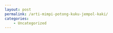 ```yaml
---
layout: post
permalink: /arti-mimpi-potong-kuku-jempol-kaki/
categories:
    - Uncategorized
---
```


